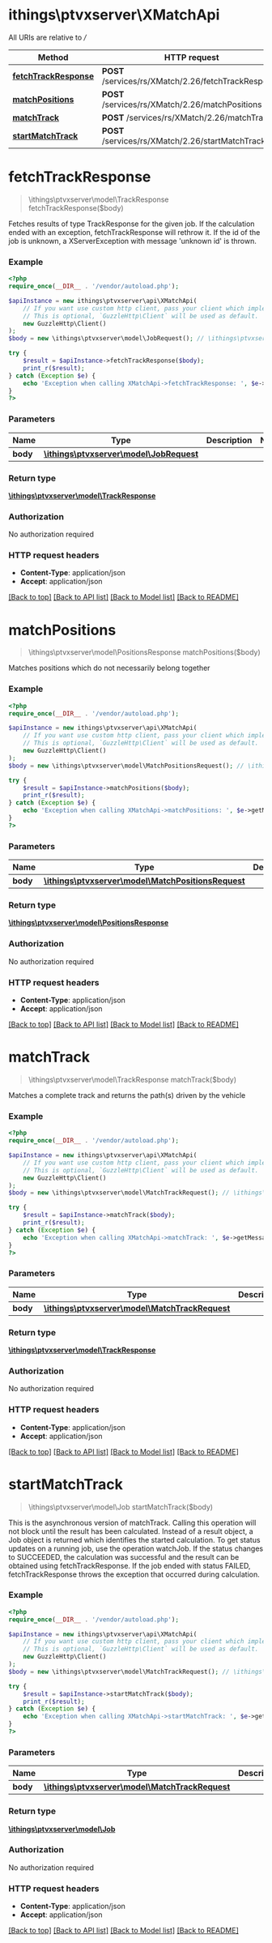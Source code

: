 # ithings\ptvxserver\XMatchApi

All URIs are relative to */*

Method | HTTP request | Description
------------- | ------------- | -------------
[**fetchTrackResponse**](XMatchApi.md#fetchtrackresponse) | **POST** /services/rs/XMatch/2.26/fetchTrackResponse | 
[**matchPositions**](XMatchApi.md#matchpositions) | **POST** /services/rs/XMatch/2.26/matchPositions | 
[**matchTrack**](XMatchApi.md#matchtrack) | **POST** /services/rs/XMatch/2.26/matchTrack | 
[**startMatchTrack**](XMatchApi.md#startmatchtrack) | **POST** /services/rs/XMatch/2.26/startMatchTrack | 

# **fetchTrackResponse**
> \ithings\ptvxserver\model\TrackResponse fetchTrackResponse($body)



Fetches results of type TrackResponse for the given job. If the calculation ended with an exception, fetchTrackResponse will rethrow it. If the id of the job is unknown, a XServerException with message 'unknown id' is thrown.

### Example
```php
<?php
require_once(__DIR__ . '/vendor/autoload.php');

$apiInstance = new ithings\ptvxserver\api\XMatchApi(
    // If you want use custom http client, pass your client which implements `GuzzleHttp\ClientInterface`.
    // This is optional, `GuzzleHttp\Client` will be used as default.
    new GuzzleHttp\Client()
);
$body = new \ithings\ptvxserver\model\JobRequest(); // \ithings\ptvxserver\model\JobRequest | 

try {
    $result = $apiInstance->fetchTrackResponse($body);
    print_r($result);
} catch (Exception $e) {
    echo 'Exception when calling XMatchApi->fetchTrackResponse: ', $e->getMessage(), PHP_EOL;
}
?>
```

### Parameters

Name | Type | Description  | Notes
------------- | ------------- | ------------- | -------------
 **body** | [**\ithings\ptvxserver\model\JobRequest**](../Model/JobRequest.md)|  |

### Return type

[**\ithings\ptvxserver\model\TrackResponse**](../Model/TrackResponse.md)

### Authorization

No authorization required

### HTTP request headers

 - **Content-Type**: application/json
 - **Accept**: application/json

[[Back to top]](#) [[Back to API list]](../../README.md#documentation-for-api-endpoints) [[Back to Model list]](../../README.md#documentation-for-models) [[Back to README]](../../README.md)

# **matchPositions**
> \ithings\ptvxserver\model\PositionsResponse matchPositions($body)



Matches positions which do not necessarily belong together

### Example
```php
<?php
require_once(__DIR__ . '/vendor/autoload.php');

$apiInstance = new ithings\ptvxserver\api\XMatchApi(
    // If you want use custom http client, pass your client which implements `GuzzleHttp\ClientInterface`.
    // This is optional, `GuzzleHttp\Client` will be used as default.
    new GuzzleHttp\Client()
);
$body = new \ithings\ptvxserver\model\MatchPositionsRequest(); // \ithings\ptvxserver\model\MatchPositionsRequest | 

try {
    $result = $apiInstance->matchPositions($body);
    print_r($result);
} catch (Exception $e) {
    echo 'Exception when calling XMatchApi->matchPositions: ', $e->getMessage(), PHP_EOL;
}
?>
```

### Parameters

Name | Type | Description  | Notes
------------- | ------------- | ------------- | -------------
 **body** | [**\ithings\ptvxserver\model\MatchPositionsRequest**](../Model/MatchPositionsRequest.md)|  |

### Return type

[**\ithings\ptvxserver\model\PositionsResponse**](../Model/PositionsResponse.md)

### Authorization

No authorization required

### HTTP request headers

 - **Content-Type**: application/json
 - **Accept**: application/json

[[Back to top]](#) [[Back to API list]](../../README.md#documentation-for-api-endpoints) [[Back to Model list]](../../README.md#documentation-for-models) [[Back to README]](../../README.md)

# **matchTrack**
> \ithings\ptvxserver\model\TrackResponse matchTrack($body)



Matches a complete track and returns the path(s) driven by the vehicle

### Example
```php
<?php
require_once(__DIR__ . '/vendor/autoload.php');

$apiInstance = new ithings\ptvxserver\api\XMatchApi(
    // If you want use custom http client, pass your client which implements `GuzzleHttp\ClientInterface`.
    // This is optional, `GuzzleHttp\Client` will be used as default.
    new GuzzleHttp\Client()
);
$body = new \ithings\ptvxserver\model\MatchTrackRequest(); // \ithings\ptvxserver\model\MatchTrackRequest | 

try {
    $result = $apiInstance->matchTrack($body);
    print_r($result);
} catch (Exception $e) {
    echo 'Exception when calling XMatchApi->matchTrack: ', $e->getMessage(), PHP_EOL;
}
?>
```

### Parameters

Name | Type | Description  | Notes
------------- | ------------- | ------------- | -------------
 **body** | [**\ithings\ptvxserver\model\MatchTrackRequest**](../Model/MatchTrackRequest.md)|  |

### Return type

[**\ithings\ptvxserver\model\TrackResponse**](../Model/TrackResponse.md)

### Authorization

No authorization required

### HTTP request headers

 - **Content-Type**: application/json
 - **Accept**: application/json

[[Back to top]](#) [[Back to API list]](../../README.md#documentation-for-api-endpoints) [[Back to Model list]](../../README.md#documentation-for-models) [[Back to README]](../../README.md)

# **startMatchTrack**
> \ithings\ptvxserver\model\Job startMatchTrack($body)



This is the asynchronous version of matchTrack. Calling this operation will not block until the result has been calculated. Instead of a result object, a Job object is returned which identifies the started calculation. To get status updates on a running job, use the operation watchJob. If the status changes to SUCCEEDED, the calculation was successful and the result can be obtained using fetchTrackResponse. If the job ended with status FAILED, fetchTrackResponse throws the exception that occurred during calculation.

### Example
```php
<?php
require_once(__DIR__ . '/vendor/autoload.php');

$apiInstance = new ithings\ptvxserver\api\XMatchApi(
    // If you want use custom http client, pass your client which implements `GuzzleHttp\ClientInterface`.
    // This is optional, `GuzzleHttp\Client` will be used as default.
    new GuzzleHttp\Client()
);
$body = new \ithings\ptvxserver\model\MatchTrackRequest(); // \ithings\ptvxserver\model\MatchTrackRequest | 

try {
    $result = $apiInstance->startMatchTrack($body);
    print_r($result);
} catch (Exception $e) {
    echo 'Exception when calling XMatchApi->startMatchTrack: ', $e->getMessage(), PHP_EOL;
}
?>
```

### Parameters

Name | Type | Description  | Notes
------------- | ------------- | ------------- | -------------
 **body** | [**\ithings\ptvxserver\model\MatchTrackRequest**](../Model/MatchTrackRequest.md)|  |

### Return type

[**\ithings\ptvxserver\model\Job**](../Model/Job.md)

### Authorization

No authorization required

### HTTP request headers

 - **Content-Type**: application/json
 - **Accept**: application/json

[[Back to top]](#) [[Back to API list]](../../README.md#documentation-for-api-endpoints) [[Back to Model list]](../../README.md#documentation-for-models) [[Back to README]](../../README.md)

